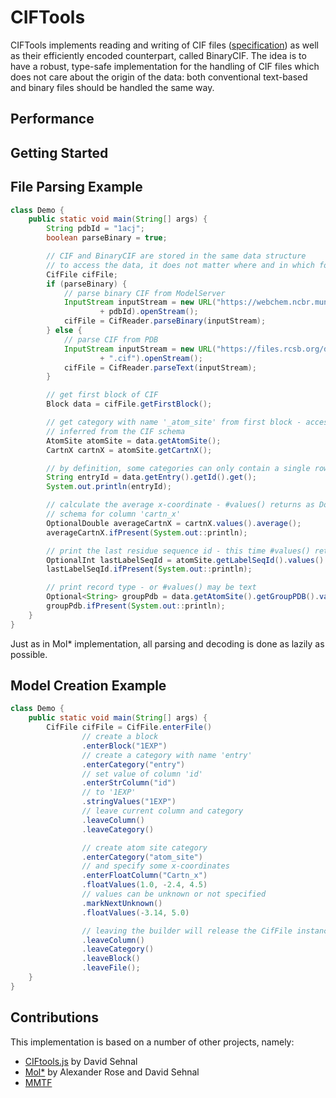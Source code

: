 # CIFTools

CIFTools implements reading and writing of CIF files ([specification](http://www.iucr.org/resources/cif/spec/version1.1/cifsyntax))
as well as their efficiently encoded counterpart, called BinaryCIF. The idea is to have a robust, type-safe 
implementation for the handling of CIF files which does not care about the origin of the data: both conventional text-based
and binary files should be handled the same way.

## Performance

## Getting Started

## File Parsing Example

```Java
class Demo {
    public static void main(String[] args) {
        String pdbId = "1acj";
        boolean parseBinary = true;

        // CIF and BinaryCIF are stored in the same data structure
        // to access the data, it does not matter where and in which format the data came from
        CifFile cifFile;
        if (parseBinary) {
            // parse binary CIF from ModelServer
            InputStream inputStream = new URL("https://webchem.ncbr.muni.cz/ModelServer/static/bcif/"
                    + pdbId).openStream();
            cifFile = CifReader.parseBinary(inputStream);
        } else {
            // parse CIF from PDB
            InputStream inputStream = new URL("https://files.rcsb.org/download/" + pdbId
                    + ".cif").openStream();
            cifFile = CifReader.parseText(inputStream);
        }

        // get first block of CIF
        Block data = cifFile.getFirstBlock();

        // get category with name '_atom_site' from first block - access is type-safe, all classes are
        // inferred from the CIF schema
        AtomSite atomSite = data.getAtomSite();
        CartnX cartnX = atomSite.getCartnX();

        // by definition, some categories can only contain a single row of data
        String entryId = data.getEntry().getId().get();
        System.out.println(entryId);

        // calculate the average x-coordinate - #values() returns as DoubleStream as defined in the
        // schema for column 'cartn_x'
        OptionalDouble averageCartnX = cartnX.values().average();
        averageCartnX.ifPresent(System.out::println);

        // print the last residue sequence id - this time #values() returns an IntStream
        OptionalInt lastLabelSeqId = atomSite.getLabelSeqId().values().max();
        lastLabelSeqId.ifPresent(System.out::println);

        // print record type - or #values() may be text
        Optional<String> groupPdb = data.getAtomSite().getGroupPDB().values().findFirst();
        groupPdb.ifPresent(System.out::println);
    }
}
```

Just as in Mol* implementation, all parsing and decoding is done as lazily as possible.

## Model Creation Example
```Java
class Demo {
    public static void main(String[] args) {
        CifFile cifFile = CifFile.enterFile()
                // create a block
                .enterBlock("1EXP")
                // create a category with name 'entry'
                .enterCategory("entry")
                // set value of column 'id'
                .enterStrColumn("id")
                // to '1EXP'
                .stringValues("1EXP")
                // leave current column and category
                .leaveColumn()
                .leaveCategory()

                // create atom site category
                .enterCategory("atom_site")
                // and specify some x-coordinates
                .enterFloatColumn("Cartn_x")
                .floatValues(1.0, -2.4, 4.5)
                // values can be unknown or not specified
                .markNextUnknown()
                .floatValues(-3.14, 5.0)

                // leaving the builder will release the CifFile instance
                .leaveColumn()
                .leaveCategory()
                .leaveBlock()
                .leaveFile();
    }
}
```

## Contributions

This implementation is based on a number of other projects, namely:
- [CIFtools.js](https://github.com/dsehnal/CIFTools.js) by David Sehnal
- [Mol*](https://molstar.github.io) by Alexander Rose and David Sehnal
- [MMTF](https://mmtf.rcsb.org/)
